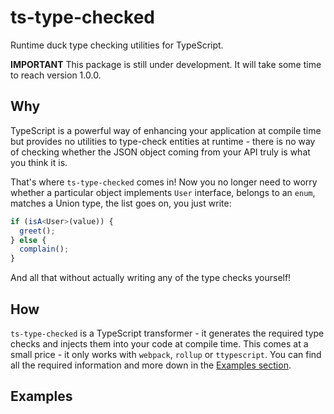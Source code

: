# ts-type-checked

<!-- TODO Add build badges -->

Runtime duck type checking utilities for TypeScript.

**IMPORTANT** This package is still under development. It will take some time to reach version 1.0.0.

## Why

TypeScript is a powerful way of enhancing your application at compile time but provides no utilities to type-check entities at runtime - there is no way of checking whether the JSON object coming from your API truly is what you think it is.

That's where `ts-type-checked` comes in! Now you no longer need to worry whether a particular object implements `User` interface, belongs to an `enum`, matches a Union type, the list goes on, you just write:

```typescript
if (isA<User>(value)) {
  greet();
} else {
  complain();
}
```

And all that without actually writing any of the type checks yourself!

## How

`ts-type-checked` is a TypeScript transformer - it generates the required type checks and injects them into your code at compile time. This comes at a small price - it only works with `webpack`, `rollup` or `ttypescript`. You can find all the required information and more down in the [Examples section](#examples).

<a id="examples"></a>
## Examples

<!-- TODO -->